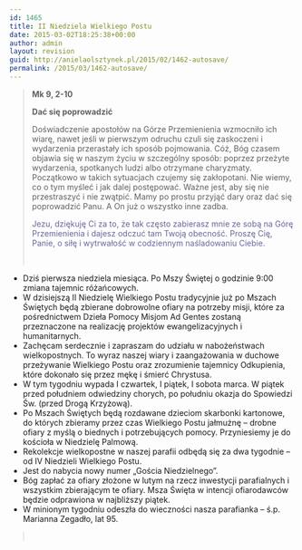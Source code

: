 ```yaml
---
id: 1465
title: II Niedziela Wielkiego Postu
date: 2015-03-02T18:25:38+00:00
author: admin
layout: revision
guid: http://anielaolsztynek.pl/2015/02/1462-autosave/
permalink: /2015/03/1462-autosave/
---
```

> **Mk 9, 2-10**
> 
> **Dać się poprowadzić**
> 
> Doświadczenie apostołów na Górze Przemienienia wzmocniło ich wiarę, nawet jeśli w pierwszym odruchu czuli się zaskoczeni i wydarzenia przerastały ich sposób pojmowania. Cóż, Bóg czasem objawia się w naszym życiu w szczególny sposób: poprzez przeżyte wydarzenia, spotkanych ludzi albo otrzymane charyzmaty. Początkowo w takich sytuacjach czujemy się zakłopotani. Nie wiemy, co o tym myśleć i jak dalej postępować. Ważne jest, aby się nie przestraszyć i nie zwątpić. Mamy po prostu przyjąć dary oraz dać się poprowadzić Panu. A On już o wszystko inne zadba.
> 
> <span style="color: #666699;">Jezu, dziękuję Ci za to, że tak często zabierasz mnie ze sobą na Górę Przemienienia i dajesz odczuć tam Twoją obecność. Proszę Cię, Panie, o siłę i wytrwałość w codziennym naśladowaniu Ciebie.</span>
> 
> <span style="color: #666699;"><br /> </span>

  * Dziś pierwsza niedziela miesiąca. Po Mszy Świętej o godzinie 9:00 zmiana tajemnic różańcowych.
  * W dzisiejszą II Niedzielę Wielkiego Postu tradycyjnie już po Mszach Świętych będą zbierane dobrowolne ofiary na potrzeby misji, które za pośrednictwem Dzieła Pomocy Misjom Ad Gentes zostaną przeznaczone na realizację projektów ewangelizacyjnych i humanitarnych.
  * Zachęcam serdecznie i zapraszam do udziału w nabożeństwach wielkopostnych. To wyraz naszej wiary i zaangażowania w duchowe przeżywanie Wielkiego Postu oraz zrozumienie tajemnicy Odkupienia, które dokonało się przez mękę i śmierć Chrystusa.
  * W tym tygodniu wypada I czwartek, I piątek, I sobota marca. W piątek przed południem odwiedziny chorych, po południu okazja do Spowiedzi Św. (przed Drogą Krzyżową).
  * Po Mszach Świętych będą rozdawane dzieciom skarbonki kartonowe, do których zbieramy przez czas Wielkiego Postu jałmużnę &#8211; drobne ofiary z myślą o biednych i potrzebujących pomocy. Przyniesiemy je do kościoła w Niedzielę Palmową.
  * Rekolekcje wielkopostne w naszej parafii odbędą się za dwa tygodnie &#8211; od IV Niedzieli Wielkiego Postu.
  * Jest do nabycia nowy numer &#8222;Gościa Niedzielnego&#8221;.
  * Bóg zapłać za ofiary złożone w lutym na rzecz inwestycji parafialnych i wszystkim zbierającym te ofiary. Msza Święta w intencji ofiarodawców będzie odprawiona w najbliższy piątek.
  * W minionym tygodniu odeszła do wieczności nasza parafianka &#8211; ś.p. Marianna Zegadło, lat 95.

> <span style="color: #666699;"><br /> </span>